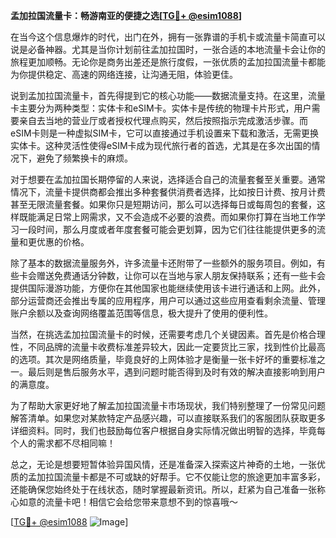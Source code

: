 **孟加拉国流量卡：畅游南亚的便捷之选[[TG💪+ @esim1088](https://t.me/s/esim1088)]**

在当今这个信息爆炸的时代，出门在外，拥有一张靠谱的手机卡或流量卡简直可以说是必备神器。尤其是当你计划前往孟加拉国时，一张合适的本地流量卡会让你的旅程更加顺畅。无论你是商务出差还是旅行度假，一张优质的孟加拉国流量卡都能为你提供稳定、高速的网络连接，让沟通无阻，体验更佳。

说到孟加拉国流量卡，首先得提到它的核心功能——数据流量支持。在这里，流量卡主要分为两种类型：实体卡和eSIM卡。实体卡是传统的物理卡片形式，用户需要亲自去当地的营业厅或者授权代理点购买，然后按照指示完成激活步骤。而eSIM卡则是一种虚拟SIM卡，它可以直接通过手机设置来下载和激活，无需更换实体卡。这种灵活性使得eSIM卡成为现代旅行者的首选，尤其是在多次出国的情况下，避免了频繁换卡的麻烦。

对于想要在孟加拉国长期停留的人来说，选择适合自己的流量套餐至关重要。通常情况下，流量卡提供商都会推出多种套餐供消费者选择，比如按日计费、按月计费甚至无限流量套餐。如果你只是短期访问，那么可以选择每日或每周包的套餐，这样既能满足日常上网需求，又不会造成不必要的浪费。而如果你打算在当地工作学习一段时间，那么月度或者年度套餐可能会更划算，因为它们往往能提供更多的流量和更优惠的价格。

除了基本的数据流量服务外，许多流量卡还附带了一些额外的服务项目。例如，有些卡会赠送免费通话分钟数，让你可以在当地与家人朋友保持联系；还有一些卡会提供国际漫游功能，方便你在其他国家也能继续使用该卡进行通话和上网。此外，部分运营商还会推出专属的应用程序，用户可以通过这些应用查看剩余流量、管理账户余额以及查询网络覆盖范围等信息，极大提升了使用的便利性。

当然，在挑选孟加拉国流量卡的时候，还需要考虑几个关键因素。首先是价格合理性，不同品牌的流量卡收费标准差异较大，因此一定要货比三家，找到性价比最高的选项。其次是网络质量，毕竟良好的上网体验才是衡量一张卡好坏的重要标准之一。最后则是售后服务水平，遇到问题时能否得到及时有效的解决直接影响到用户的满意度。

为了帮助大家更好地了解孟加拉国流量卡市场现状，我们特别整理了一份常见问题解答清单。如果您对某款特定产品感兴趣，可以直接联系我们的客服团队获取更多详细资料。同时，我们也鼓励每位客户根据自身实际情况做出明智的选择，毕竟每个人的需求都不尽相同嘛！

总之，无论是想要短暂体验异国风情，还是准备深入探索这片神奇的土地，一张优质的孟加拉国流量卡都是不可或缺的好帮手。它不仅能让您的旅途更加丰富多彩，还能确保您始终处于在线状态，随时掌握最新资讯。所以，赶紧为自己准备一张称心如意的流量卡吧！相信它会给您带来意想不到的惊喜哦～

[[TG💪+ @esim1088](https://t.me/s/esim1088) ![Image](https://i.postimg.cc/4NQfJmqS/Snipaste-2025-05-13-00-14-12.png)]